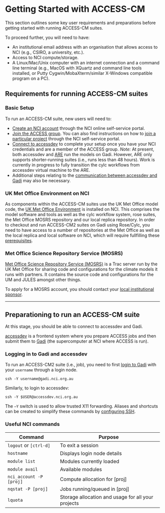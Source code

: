 # Getting Started with ACCESS-CM
This section outlines some key user requirements and preparations before getting started with running ACCESS-CM suites.

To proceed further, you will need to have:
- An institutional email address with an organisation that allows access to NCI (e.g., CSIRO, a university, etc.).
- Access to NCI compute/storage.
- A Linux/Mac/Unix computer with an internet connection and a command line terminal (e.g., MacOS with XQuartz and command line tools installed, or Putty Cygwin/MobaXterm/similar X-Windows compatible program on a PC). 

## Requirements for running ACCESS-CM suites 

### Basic Setup 
To run an ACCESS-CM suite, new users will need to:

- [Create an NCI account](https://opus.nci.org.au/display/Help/How+to+create+an+NCI+user+account) through the NCI online self-service portal.
- [Join the ACCESS group](https://my.nci.org.au/mancini/project/access/join). You can also find instructions on how to [join a particular project](https://opus.nci.org.au/display/Help/How+to+connect+to+a+project) through the NCI self-service portal. 
- [Connect to accessdev](https://accessdev.nci.org.au/trac/wiki/GettingConnected) to complete your setup once you have your NCI credentials and are a member of the ACCESS group. 
*Note:* At present, both accessdev and [ARE](https://opus.nci.org.au/display/Help/ARE+User+Guide) run the models on Gadi. However, ARE only supports shorter-running suites (i.e., runs less than 48 hours). Work is currently in progress to fully transition the cylc workflows from accessdev virtual machine to the ARE.
- Additional steps relating to the [communication between accessdev and Gadi](https://accessdev.nci.org.au/trac/wiki/gadi) may also be necessary.

### UK Met Office Environment on NCI
As components within the ACCESS-CM suites use the UK Met Office model code, the [UK Met Office Environment](https://opus.nci.org.au/display/DAE/UK+Met+Office+Environment+on+NCI) is installed on NCI. This comprises the model software and tools as well as the cylc workflow system, rose suites, the Met Office MOSRS repository and our local replica repository. In order to checkout and run ACCESS-CM2 suites on Gadi using Rose/Cylc, you need to have access to a number of repositories at the Met Office as well as the local replica and local software on NCI, which will require fullfilling these [prerequisites](https://opus.nci.org.au/display/DAE/UK+Met+Office+environment+prerequisites).

### Met Office Science Repository Service (MOSRS)
[Met Office Science Repository Service (MOSRS)](https://code.metoffice.gov.uk) is a Trac server run by the UK Met Office for sharing code and configurations for the climate models it runs with partners. It contains the source code and configurations for the UM and JULES amongst other things.

To apply for a MOSRS account, you should contact your [local institutional sponsor](https://opus.nci.org.au/display/DAE/UK+Met+Office+environment+prerequisites).

--------------------------------------------

## Preparationing to run an ACCESS-CM suite
At this stage, you should be able to connect to accessdev and Gadi. 

[accessdev](https://accessdev.nci.org.au) is a frontend system where you prepare ACCESS jobs and then submit them to [Gadi](https://nci.org.au/our-systems/hpc-systems) (the supercomputer at NCI where ACCESS is run).  

### Logging in to Gadi and accessdev
To run an ACCESS-CM2 suite (i.e., job), you need to first [login to Gadi](https://opus.nci.org.au/display/Help/0.+Welcome+to+Gadi#id-0.WelcometoGadi-LoggingIn&LoginNodes) with your `username` through a login node. 

`ssh -Y username@gadi.nci.org.au`

Similarly, to login to accessdev: 

`ssh -Y $USER@accessdev.nci.org.au`

The `–Y` switch is used to allow trusted X11 forwarding. Aliases and shortcuts can be created to simplify these commands by [configuring SSH](https://accessdev.nci.org.au/trac/wiki/Guides/SSH).


### Useful NCI commands 

| Command                |   Purpose                  |
| ---------------------- | -------------              |
| `logout` or `[ctrl-d]` | To exit a session          |
| `hostname`             | Displays login node details|
| `module list`          | Modules currently loaded   |
| `module avail`         | Available modules          |
| `nci_account -P [proj]`| Compute allocation for [proj]          |
| `nqstat -P [proj]`     | Jobs running/queued in [proj]                   |
| `lquota`               | Storage allocation and usage for all your projects|

 

